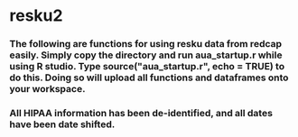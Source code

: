 # resku2

### The following are functions for using resku data from redcap easily. Simply copy the directory and run aua_startup.r while using R studio. Type source("aua_startup.r", echo = TRUE) to do this. Doing so will upload all functions and dataframes onto your workspace.

### All HIPAA information has been de-identified, and all dates have been date shifted.

